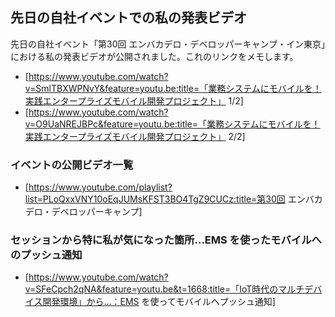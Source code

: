 ## 先日の自社イベントでの私の発表ビデオ

先日の自社イベント「第30回 エンバカデロ・デベロッパーキャンプ・イン東京」における私の発表ビデオが公開されました。これのリンクをメモします。

* [https://www.youtube.com/watch?v=SmlTBXWPNvY&feature=youtu.be:title=「業務システムにモバイルを！実践エンタープライズモバイル開発プロジェクト」 1/2]
* [https://www.youtube.com/watch?v=O9UaNREJBPc&feature=youtu.be:title=「業務システムにモバイルを！実践エンタープライズモバイル開発プロジェクト」 2/2]



### イベントの公開ビデオ一覧


* [https://www.youtube.com/playlist?list=PLoQxxVNY10oEqJUMsKFST3BO4TgZ9CUCz:title=第30回 エンバカデロ・デベロッパーキャンプ]



### セッションから特に私が気になった箇所...EMS を使ったモバイルへのプッシュ通知


* [https://www.youtube.com/watch?v=SFeCpch2qNA&feature=youtu.be&t=1668:title=「IoT時代のマルチデバイス開発環境」から...：EMS を使ってモバイルへプッシュ通知]


